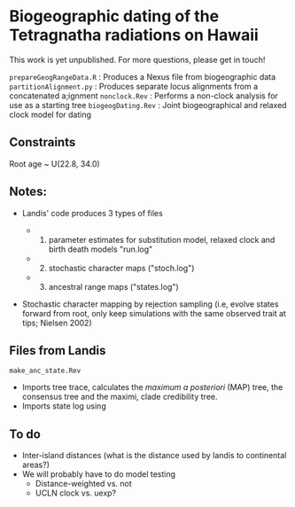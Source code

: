 # Biogeographic dating of the Tetragnatha radiations on Hawaii 
This work is yet unpublished. For more questions, please get in touch!

`prepareGeogRangeData.R` 	: Produces a Nexus file from biogeographic data
`partitionAlignment.py` 	: Produces separate locus alignments from a concatenated a;ignment
`nonclock.Rev`				: Performs a non-clock analysis for use as a starting tree
`biogeogDating.Rev` 		: Joint biogeographical and relaxed clock model for dating


## Constraints
Root age ~ U(22.8, 34.0)

## Notes:
- Landis' code produces 3 types of files
    - 1) parameter estimates for substitution model, relaxed clock and birth death models "run.log"
    - 2) stochastic character maps ("stoch.log")
    - 3) ancestral range maps ("states.log")

- Stochastic character mapping by rejection sampling (i.e, evolve states forward from root, only keep simulations with the same observed trait at tips; Nielsen 2002)


## Files from Landis
`make_anc_state.Rev`
- Imports tree trace, calculates the *maximum a posteriori* (MAP) tree, the consensus tree and the maximi, clade credibility tree.
- Imports state log using 


## To do
- Inter-island distances (what is the distance used by landis to continental areas?)
- We will probably have to do model testing
	- Distance-weighted vs. not
	- UCLN clock vs. uexp?
